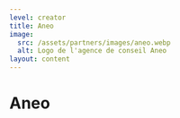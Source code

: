 ```yaml
---
level: creator
title: Aneo
image:
  src: /assets/partners/images/aneo.webp
  alt: Logo de l'agence de conseil Aneo
layout: content
---
```


# Aneo
